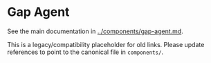 # Gap Agent

See the main documentation in [../components/gap-agent.md](../components/gap-agent.md).

This is a legacy/compatibility placeholder for old links. Please update references to point to the canonical file in `components/`.
